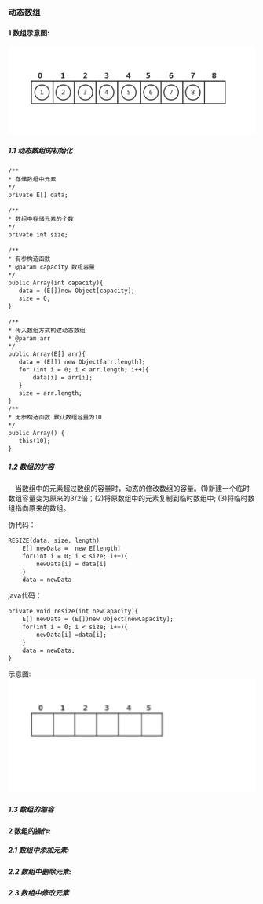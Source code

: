  ### 动态数组
 #### 1 数组示意图:
  ![image](https://github.com/FunCheney/data-structure/blob/master/src/main/java/com/fchen/datastructure/array/image/arr.png "arr")
 ##### 1.1 动态数组的初始化
 ```
/**
 * 存储数组中元素
 */
private E[] data;

/**
 * 数组中存储元素的个数
 */
private int size;

/**
 * 有参构造函数
 * @param capacity 数组容量
 */
public Array(int capacity){
    data = (E[])new Object[capacity];
    size = 0;
}

/**
 * 传入数组方式构建动态数组
 * @param arr
 */
public Array(E[] arr){
    data = (E[]) new Object[arr.length];
    for (int i = 0; i < arr.length; i++){
        data[i] = arr[i];
    }
    size = arr.length;
}
/**
 * 无参构造函数 默认数组容量为10
 */
public Array() {
    this(10);
}
```
##### 1.2 数组的扩容
&ensp;&ensp;当数组中的元素超过数组的容量时，动态的修改数组的容量。(1)新建一个临时数组容量变为原来的3/2倍；(2)将原数组中的元素复制到临时数组中;
(3)将临时数组指向原来的数组。

伪代码：
```
RESIZE(data, size, length)
    E[] newData =  new E[length]
    for(int i = 0; i < size; i++){
        newData[i] = data[i]
    }
    data = newData
```
java代码：
```
private void resize(int newCapacity){
    E[] newData = (E[])new Object[newCapacity];
    for(int i = 0; i < size; i++){
        newData[i] =data[i];
    }
    data = newData;
}
```
示意图:
![image](https://github.com/FunCheney/data-structure/blob/master/src/main/java/com/fchen/datastructure/array/image/arrResize1.gif "arrResize")

##### 1.3 数组的缩容
 

#### 2 数组的操作:
##### 2.1 数组中添加元素:

##### 2.2 数组中删除元素:

##### 2.3 数组中修改元素
 

